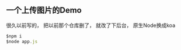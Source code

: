 一个上传图片的Demo
------------------

很久以前写的， 把以前那个仓库删了， 就改了下后台， 原生Node换成koa

```js
$npm i
$node app.js
```
